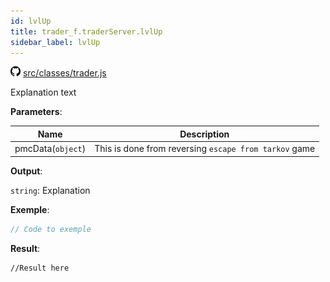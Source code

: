 ```yaml
---
id: lvlUp
title: trader_f.traderServer.lvlUp
sidebar_label: lvlUp
---
```

![](/img/github.png) [src/classes/trader.js](https://github.com/TrustedSourceLeaks/LeakedServer/blob/master/src/classes/trader.js#L54)

Explanation text

**Parameters**:

Name  |   Description 
----------- |   -----------
pmcData(`object`)  |   This is done from reversing `escape from tarkov` game


**Output**:

`string`: Explanation


**Exemple**:
```js
// Code to exemple
```

**Result**:
```
//Result here
```